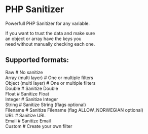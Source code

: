 # PHP Sanitizer  
Powerfull PHP Sanitizer for any variable.  
  
If you want to trust the data and make sure  
an object or array have the keys you  
need without manually checking each one.  
  
  
## Supported formats:  
Raw                     # No sanitize  
Array   (multi layer)   # One or multiple filters  
Object  (multi layer)   # One or multiple filters  
Double                  # Sanitize Double  
Float                   # Sanitize Float  
Integer                 # Sanitize Integer  
String                  # Sanitize String   (flags optional)  
Filename                # Sanitize Filename (flag ALLOW_NORWEGIAN optional)  
URL                     # Sanitize URL  
Email                   # Sanitize Email  
Custom                  # Create your own filter
